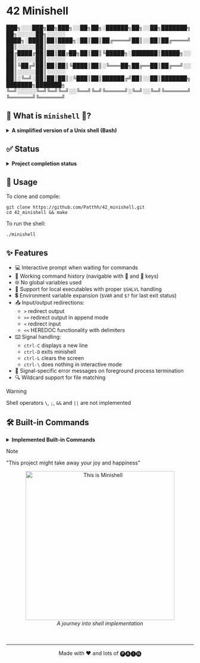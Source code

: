 # 42 Minishell

███╗░░░███╗██╗███╗░░██╗██╗░██████╗██╗░░██╗███████╗██╗░░░░░██╗░░░░░
████╗░████║██║████╗░██║██║██╔════╝██║░░██║██╔════╝██║░░░░░██║░░░░░
██╔████╔██║██║██╔██╗██║██║╚█████╗░███████║█████╗░░██║░░░░░██║░░░░░
██║╚██╔╝██║██║██║╚████║██║░╚═══██╗██╔══██║██╔══╝░░██║░░░░░██║░░░░░
██║░╚═╝░██║██║██║░╚███║██║██████╔╝██║░░██║███████╗███████╗███████╗
╚═╝░░░░░╚═╝╚═╝╚═╝░░╚══╝╚═╝╚═════╝░╚═╝░░╚═╝╚══════╝╚══════╝╚══════╝

## 📖 What is `minishell` 🐚?

<details>
<summary><b>A simplified version of a Unix shell (Bash)</b></summary><br>
<p>&nbsp;&nbsp;&nbsp;&nbsp;&nbsp;&nbsp;&nbsp;&nbsp;Minishell is a project associated with the curriculum of École 42, a coding school known for its project-based learning approach.
The Minishell project uses the C programming language to create a simplified version of the Unix shell (Bash).
The goal of this project is to teach students about imperative programming, Unix system calls, and rigorous coding techniques while also assisting them in understanding how shells function.
</p>
</details>

## ✅ Status

<details>
<summary><b>Project completion status</b></summary><br>
<p align="center">
Completed on : 2025-01-27 <br><br>
<img src="https://i.ibb.co/MkpXyMXp/image.png" alt="Project Status">
</p>
</details>

## 🚀 Usage

To clone and compile:
```shell
git clone https://github.com/Patthh/42_minishell.git
cd 42_minishell && make
```

To run the shell:
```shell
./minishell
```

## ✨ Features

- 💻 Interactive prompt when waiting for commands
- 📜 Working command history (navigable with 🔼 and 🔽 keys)
- 🌐 No global variables used
- 📁 Support for local executables with proper `$SHLVL` handling
- 💲 Environment variable expansion (`$VAR` and `$?` for last exit status)
- 📤 Input/output redirections:
  - `>` redirect output
  - `>>` redirect output in append mode
  - `<` redirect input
  - `<<` HEREDOC functionality with delimiters
- ⌨️ Signal handling:
  - `ctrl-C` displays a new line
  - `ctrl-D` exits minishell
  - `ctrl-L` clears the screen
  - `ctrl-\` does nothing in interactive mode
- 🚨 Signal-specific error messages on foreground process termination
- 🔍 Wildcard support for file matching

> [!WARNING]
> Shell operators `\`, `;`, `&&` and `||` are not implemented

## 🛠️ Built-in Commands

<details>
<summary><b>Implemented Built-in Commands</b></summary><br>
<p>Here are the built-in commands implemented in this Minishell:</p>

| Command | Description |
|---------|-------------|
| 🗣️ `echo` | Displays text; handles `-n` option |
| 📂 `cd` | Changes directory; supports relative/absolute paths |
| 📍 `pwd` | Prints current working directory |
| ⚙️ `export` | Sets/displays environment variables |
| 🗑️ `unset` | Unsets environment variables |
| 📋 `env` | Displays environment variables |
| 🚪 `exit` | Exits shell; handles exit codes |

</details>

> [!NOTE]
> "This project might take away your joy and happiness"

<div align="center">
  <img src="https://media1.tenor.com/m/MYZgsN2TDJAAAAAC/this-is.gif" width="400" alt="This is Minishell">
  <br>
  <i>A journey into shell implementation</i><br><br><br>
</div>

---
<div align="center">
  <p>Made with ❤️ and lots of 🅟🅐🅘🅝</p>
</div>
